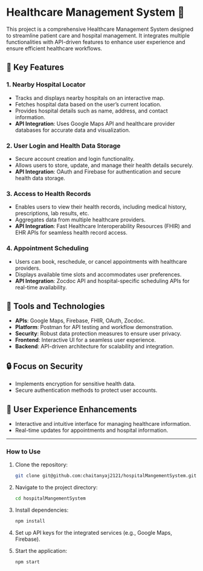 # Healthcare Management System 🏩

This project is a comprehensive Healthcare Management System designed to streamline patient care and hospital management. It integrates multiple functionalities with API-driven features to enhance user experience and ensure efficient healthcare workflows.

## 🌟 Key Features

### 1. Nearby Hospital Locator
- Tracks and displays nearby hospitals on an interactive map.
- Fetches hospital data based on the user’s current location.
- Provides hospital details such as name, address, and contact information.
- **API Integration**: Uses Google Maps API and healthcare provider databases for accurate data and visualization.

### 2. User Login and Health Data Storage
- Secure account creation and login functionality.
- Allows users to store, update, and manage their health details securely.
- **API Integration**: OAuth and Firebase for authentication and secure health data storage.

### 3. Access to Health Records
- Enables users to view their health records, including medical history, prescriptions, lab results, etc.
- Aggregates data from multiple healthcare providers.
- **API Integration**: Fast Healthcare Interoperability Resources (FHIR) and EHR APIs for seamless health record access.

### 4. Appointment Scheduling
- Users can book, reschedule, or cancel appointments with healthcare providers.
- Displays available time slots and accommodates user preferences.
- **API Integration**: Zocdoc API and hospital-specific scheduling APIs for real-time availability.

## 🚀 Tools and Technologies
- **APIs**: Google Maps, Firebase, FHIR, OAuth, Zocdoc.
- **Platform**: Postman for API testing and workflow demonstration.
- **Security**: Robust data protection measures to ensure user privacy.
- **Frontend**: Interactive UI for a seamless user experience.
- **Backend**: API-driven architecture for scalability and integration.

## 🔒 Focus on Security
- Implements encryption for sensitive health data.
- Secure authentication methods to protect user accounts.

## 🎨 User Experience Enhancements
- Interactive and intuitive interface for managing healthcare information.
- Real-time updates for appointments and hospital information.

---

### How to Use

1. Clone the repository:
   ```bash
   git clone git@github.com:chaitanyaj2121/hospitalMangementSystem.git
   ```

2. Navigate to the project directory:
   ```bash
   cd hospitalMangementSystem
   ```

3. Install dependencies:
   ```bash
   npm install
   ```

4. Set up API keys for the integrated services (e.g., Google Maps, Firebase).

5. Start the application:
   ```bash
   npm start
   
